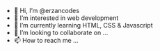 - 👋 Hi, I’m @erzancodes
- 👀 I’m interested in web development
- 🌱 I’m currently learning HTML, CSS & Javascript
- 💞️ I’m looking to collaborate on ...
- 📫 How to reach me ...

<!---
erzanthedev/erzanthedev is a ✨ special ✨ repository because its `README.md` (this file) appears on your GitHub profile.
You can click the Preview link to take a look at your changes.
--->
